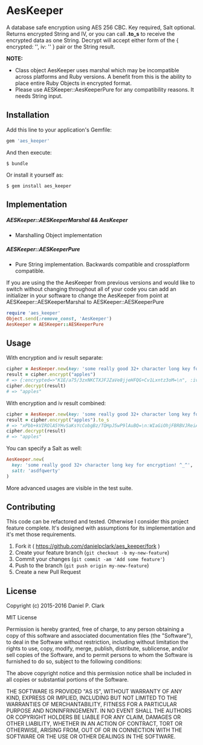 # AesKeeper

A database safe encryption using AES 256 CBC.  Key required, Salt optional.  Returns encrypted String and IV,
or you can call **.to_s** to receive the encrypted data as one String. Decrypt will accept either form of the
 { encrypted: '', iv: '' } pair or the String result.

**NOTE:**
 * Class object AesKeeper uses marshal which may be incompatible across platforms and Ruby versions. A benefit from this is the ability to place entire Ruby Objects in encrypted format.
 * Please use AESKeeper::AesKeeperPure for any compatibility reasons.  It needs String input.

## Installation

Add this line to your application's Gemfile:

```ruby
gem 'aes_keeper'
```

And then execute:

    $ bundle

Or install it yourself as:

    $ gem install aes_keeper

## Implementation

##### AESKeeper::AESKeeperMarshal && AesKeeper
 - Marshalling Object implementation

##### AESKeeper::AESKeeperPure
 - Pure String implementation. Backwards compatible and crossplatform compatible.

If you are using the the AesKeeper from previous versions and would like to switch
without changing throughout all of your code you can add an initializer in your software
to change the AesKeeper from point at AESKeeper::AESKeeperMarshal to AESKeeper::AESKeeperPure

```ruby
require 'aes_keeper'
Object.send(:remove_const, 'AesKeeper')
AesKeeper = AESKeeper::AESKeeperPure
```

## Usage

With encryption and iv result separate:
```ruby
cipher = AesKeeper.new(key: 'some really good 32+ character long key for encryption! ^_^')
result = cipher.encrypt("apples")
# => {:encrypted=>"K1E/a75/3zxNKCTXJFJZaVe8jjeHFQG+Cv1Lxntz3oM=\n", :iv=>"uQozeVXYhaeK7Rvh1na6kA==\n"}
cipher.decrypt(result)
# => "apples" 
```

With encryption and iv result combined:
```ruby
cipher = AesKeeper.new(key: 'some really good 32+ character long key for encryption! ^_^')
result = cipher.encrypt("apples").to_s
# => "xPbb+kVIROlA5YHvSaKsYcCobgBz/TQHpJ5wP9lAuBQ=\n:WIaGiOhjFBRBVJReiA2aTA==\n"
cipher.decrypt(result)
# => "apples" 
```

You can specify a Salt as well:
```ruby
AesKeeper.new(
  key: 'some really good 32+ character long key for encryption! ^_^',
  salt: 'asdfqwerty'
)
```

More advanced usages are visible in the test suite.

## Contributing

This code can be refactored and tested.  Otherwise I consider this project feature complete.  It's designed
with assumptions for its implementation and it's met those requirements.

1. Fork it ( https://github.com/danielpclark/aes_keeper/fork )
2. Create your feature branch (`git checkout -b my-new-feature`)
3. Commit your changes (`git commit -am 'Add some feature'`)
4. Push to the branch (`git push origin my-new-feature`)
5. Create a new Pull Request

## License

Copyright (c) 2015-2016 Daniel P. Clark

MIT License

Permission is hereby granted, free of charge, to any person obtaining
a copy of this software and associated documentation files (the
"Software"), to deal in the Software without restriction, including
without limitation the rights to use, copy, modify, merge, publish,
distribute, sublicense, and/or sell copies of the Software, and to
permit persons to whom the Software is furnished to do so, subject to
the following conditions:

The above copyright notice and this permission notice shall be
included in all copies or substantial portions of the Software.

THE SOFTWARE IS PROVIDED "AS IS", WITHOUT WARRANTY OF ANY KIND,
EXPRESS OR IMPLIED, INCLUDING BUT NOT LIMITED TO THE WARRANTIES OF
MERCHANTABILITY, FITNESS FOR A PARTICULAR PURPOSE AND
NONINFRINGEMENT. IN NO EVENT SHALL THE AUTHORS OR COPYRIGHT HOLDERS BE
LIABLE FOR ANY CLAIM, DAMAGES OR OTHER LIABILITY, WHETHER IN AN ACTION
OF CONTRACT, TORT OR OTHERWISE, ARISING FROM, OUT OF OR IN CONNECTION
WITH THE SOFTWARE OR THE USE OR OTHER DEALINGS IN THE SOFTWARE.
